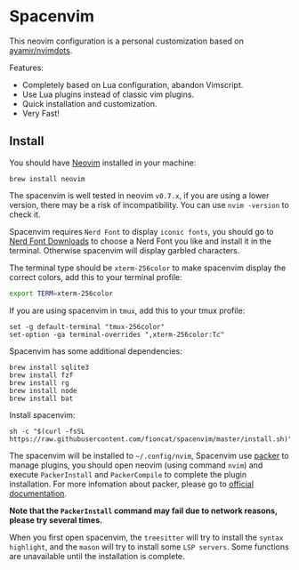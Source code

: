# Spacenvim

This neovim configuration is a personal customization based on [ayamir/nvimdots](https://github.com/ayamir/nvimdots).

Features:

- Completely based on Lua configuration, abandon Vimscript.
- Use Lua plugins instead of classic vim plugins.
- Quick installation and customization.
- Very Fast!

## Install

You should have [Neovim](https://neovim.io) installed in your machine:

```shell
brew install neovim
```

The spacenvim is well tested in neovim `v0.7.x`, if you are using a lower version, there may be a risk of incompatibility. You can use `nvim -version` to check it.

Spacenvim requires `Nerd Font` to display `iconic fonts`, you should go to [Nerd Font Downloads](https://www.nerdfonts.com/font-downloads) to choose a Nerd Font you like and install it in the terminal. Otherwise spacenvim will display garbled characters.

The terminal type should be `xterm-256color` to make spacenvim display the correct colors, add this to your terminal profile:

```bash
export TERM=xterm-256color
```

If you are using spacenvim in `tmux`, add this to your tmux profile:

```tmux
set -g default-terminal "tmux-256color"
set-option -ga terminal-overrides ",xterm-256color:Tc"
```

Spacenvim has some additional dependencies:

```shell
brew install sqlite3
brew install fzf
brew install rg
brew install node
brew install bat
```

Install spacenvim:

```shell
sh -c "$(curl -fsSL https://raw.githubusercontent.com/fioncat/spacenvim/master/install.sh)"
```

The spacenvim will be installed to `~/.config/nvim`,  Spacenvim use [packer](https://github.com/wbthomason/packer.nvim) to manage plugins, you should open neovim (using command `nvim`) and execute `PackerInstall` and `PackerCompile` to complete the plugin installation. For more infomation about packer, please go to [official documentation](https://github.com/wbthomason/packer.nvim/blob/master/doc/packer.txt).

**Note that the `PackerInstall` command may fail due to network reasons, please try several times.**

When you first open spacenvim, the `treesitter` will try to install the `syntax highlight`, and the `mason` will try to install some `LSP servers`. Some functions are unavailable until the installation is complete.
